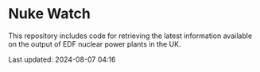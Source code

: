 # Nuke Watch

This repository includes code for retrieving the latest information available on the output of EDF nuclear power plants in the UK.

Last updated: 2024-08-07 04:16